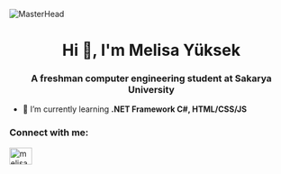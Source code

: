 ![MasterHead](https://art.pixilart.com/sr229e0f5c2225d.gif)
<h1 align="center">Hi 👋, I'm Melisa Yüksek</h1>
<h3 align="center">A freshman computer engineering student at Sakarya University </h3>

- 🌱 I’m currently learning **.NET Framework C#, HTML/CSS/JS**

<h3 align="left">Connect with me:</h3>
<p align="left">
<a href="https://linkedin.com/in/melisa yüksek" target="blank"><img align="center" src="https://raw.githubusercontent.com/rahuldkjain/github-profile-readme-generator/master/src/images/icons/Social/linked-in-alt.svg" alt="melisa yüksek" height="30" width="40" /></a>
</p>
